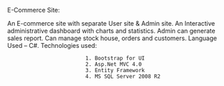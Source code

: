 E-Commerce Site: 

An E-commerce site with separate User site & Admin site. An Interactive administrative dashboard with charts and statistics. Admin can generate sales report. Can manage stock house, orders and customers.
Language Used – C#. Technologies used: 

                             1. Bootstrap for UI
                             2. Asp.Net MVC 4.0
                             3. Entity Framework
                             4. MS SQL Server 2008 R2
